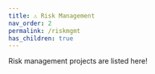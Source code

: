 ```yaml
---
title: ⚠️ Risk Management
nav_order: 2
permalink: /riskmgmt
has_children: true
---
```


Risk management projects are listed here!